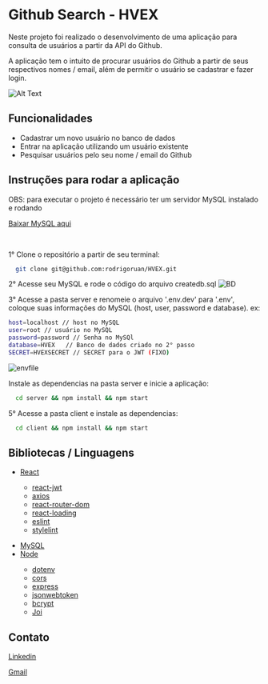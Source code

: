 <h1>Github Search - HVEX</h1>

<p>Neste projeto foi realizado o desenvolvimento de uma aplicação para consulta de usuários a partir da API do Github.</p>
<p>A aplicação tem o intuito de procurar usuários do Github a partir de seus respectivos nomes / email, além de permitir o usuário se cadastrar e fazer login.</p>

![Alt Text](https://media.giphy.com/media/KwITd5nES1vS15cA7A/giphy.gif)

<h2>Funcionalidades</h2>

<ul>
  <li>Cadastrar um novo usuário no banco de dados</li>
  <li>Entrar na aplicação utilizando um usuário existente</li>
  <li>Pesquisar usuários pelo seu nome / email do Github</li>
</ul>

<h2>Instruções para rodar a aplicação</h2>

<p>OBS: para executar o projeto é necessário ter um servidor MySQL instalado e rodando</p>

<a href="https://www.mysql.com/products/workbench/">Baixar MySQL aqui</a>

<br />

1° Clone o repositório a partir de seu terminal:
```bash
  git clone git@github.com:rodrigoruan/HVEX.git
```

2° Acesse seu MySQL e rode o código do arquivo createdb.sql
<img src="https://i.ibb.co/CbKzrL5/BD.png" alt="BD" border="0">

3° Acesse a pasta server e renomeie o arquivo '.env.dev' para '.env', coloque suas informações do MySQL (host, user, password e database).
ex:
```bash
host=localhost // host no MySQL
user=root // usuário no MySQL  
password=password // Senha no MySQl
database=HVEX   // Banco de dados criado no 2° passo
SECRET=HVEXSECRET // SECRET para o JWT (FIXO)
```

<img src="https://i.ibb.co/jVj14JT/envfile.png" alt="envfile" border="0">

Instale as dependencias na pasta server e inicie a aplicação:
```bash
  cd server && npm install && npm start
```

5° Acesse a pasta client e instale as dependencias:
```bash
  cd client && npm install && npm start
```

<h2>Bibliotecas / Linguagens</h2>

<ul>
  <li><a href="https://pt-br.reactjs.org/">React</a></li>
   <ul>
      <li><a href="https://www.npmjs.com/package/react-jwt">react-jwt</a></li>
      <li><a href="https://axios-http.com/docs/intro">axios</a></li>
      <li><a href="https://v5.reactrouter.com/web/guides/quick-start">react-router-dom</a></li>
      <li><a href="https://www.npmjs.com/package/react-loading">react-loading</a></li>
      <li><a href="https://eslint.org/">eslint</a></li>
      <li><a href="https://stylelint.io/">stylelint</a></li>
  </ul>
</ul>
  
<ul>
  <li><a href="https://www.mysql.com/">MySQL</a></li>
  <li><a href="https://nodejs.org/en/">Node</a></li>
    <ul>
      <li><a href="https://www.npmjs.com/package/dotenv">dotenv</a></li>
      <li><a href="https://www.npmjs.com/package/cors">cors</a></li>
      <li><a href="https://expressjs.com/pt-br/">express</a></li>
      <li><a href="https://www.npmjs.com/package/jsonwebtoken">jsonwebtoken</a></li>
      <li><a href="https://www.npmjs.com/package/bcrypt">bcrypt</a></li>
      <li><a href="https://www.npmjs.com/package/joi">Joi</a></li>
    </ul>
</ul>

<h2>Contato</h2>

<p><a href="https://www.linkedin.com/in/rodrigo-ruan/">Linkedin</a></p>
<p><a href="mailto:rodrigopython16@gmail.com">Gmail</a></p>
